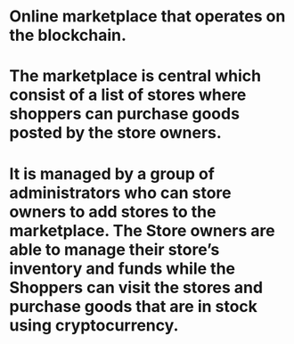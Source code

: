 # Online marketplace that operates on the blockchain.

# The marketplace is central which consist of a list of stores where shoppers can purchase goods posted by the store owners. 
# It is managed by a group of administrators who can store owners to add stores to the marketplace. The Store owners are able to manage their store’s inventory and funds while the Shoppers can visit the stores and purchase goods that are in stock using cryptocurrency. 
